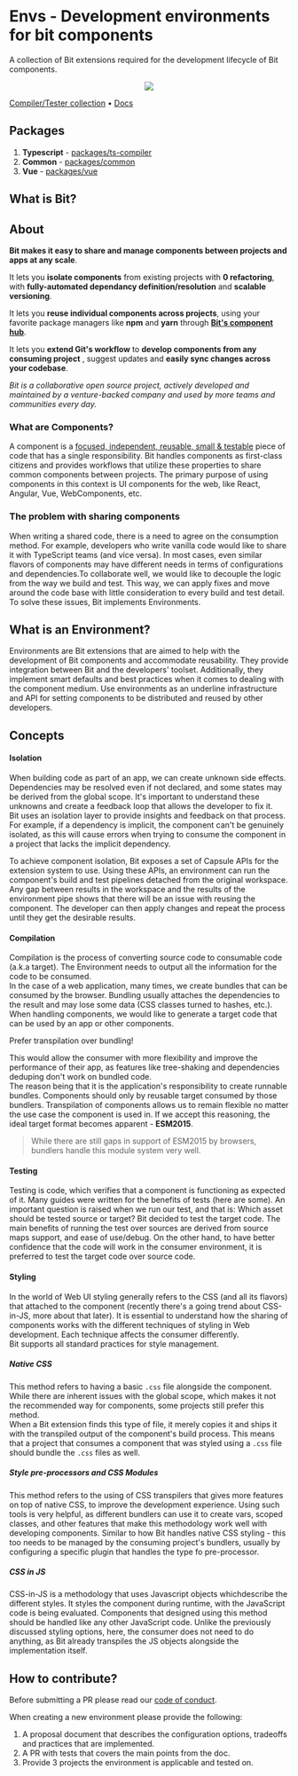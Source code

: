 # Envs - Development environments for bit components

A collection of Bit extensions required for the development lifecycle of Bit components.

<p align="center">
  <a href="https://bit.dev/bit/envs"><img src="https://storage.googleapis.com/bit-docs/Screen%20Shot%202019-06-06%20at%201.26.32%20PM.png"></a>
</p>

[Compiler/Tester collection](https://bit.dev/bit/envs) • [Docs](https://docs.bit.dev/docs/building-components.html)

## Packages

1. **Typescript** - [packages/ts-compiler](https://github.com/teambit/envs/tree/master/packages/ts-compiler)
2. **Common** - [packages/common](https://github.com/teambit/envs/tree/master/packages/common)
3. **Vue** - [packages/vue](https://github.com/teambit/envs/tree/master/packages/vue)

## What is Bit?

## About  

**Bit makes it easy to share and manage components between projects and apps at any scale**.

It lets you **isolate components** from existing projects with **0 refactoring**, with **fully-automated dependancy definition/resolution** and **scalable versioning**.

It lets you **reuse individual components across projects**, using your favorite package managers like **npm** and **yarn** through **[Bit's component hub](https://bit.dev)**.

It lets you **extend Git's workflow** to **develop components from any consuming project** , suggest updates and **easily sync changes across your codebase**.

*Bit is a collaborative open source project, actively developed and maintained by a venture-backed company and used by more teams and communities every day.*

### What are Components?

A component is a [focused, independent, reusable, small & testable](https://addyosmani.com/first/) piece of code that has a single responsibility. Bit handles components as first-class citizens and provides workflows that utilize these properties to share common components between projects. The primary purpose of using components in this context is UI components for the web, like React, Angular, Vue, WebComponents, etc.

### The problem with sharing components

When writing a shared code, there is a need to agree on the consumption method. For example, developers who write vanilla code would like to share it with TypeScript teams (and vice versa). In most cases, even similar flavors of components may have different needs in terms of configurations and dependencies.To collaborate well, we would like to decouple the logic from the way we build and test. This way, we can apply fixes and move around the code base with little consideration to every build and test detail. To solve these issues, Bit implements Environments.

## What is an Environment?

Environments are Bit extensions that are aimed to help with the development of Bit components and accommodate reusability. They provide integration between Bit and the developers' toolset. Additionally, they implement smart defaults and best practices when it comes to dealing with the component medium. Use environments as an underline infrastructure and API for setting components to be distributed and reused by other developers.

## Concepts

#### Isolation

When building code as part of an app, we can create unknown side effects. Dependencies may be resolved even if not declared, and some states may be derived from the global scope. It's important to understand these unknowns and create a feedback loop that allows the developer to fix it.  
Bit uses an isolation layer to provide insights and feedback on that process. For example, if a dependency is implicit, the component can't be genuinely isolated, as this will cause errors when trying to consume the component in a project that lacks the implicit dependency.

To achieve component isolation, Bit exposes a set of Capsule APIs for the extension system to use. Using these APIs, an environment can run the component's build and test pipelines detached from the original workspace.  
Any gap between results in the workspace and the results of the environment pipe shows that there will be an issue with reusing the component. The developer can then apply changes and repeat the process until they get the desirable results.

#### Compilation

Compilation is the process of converting source code to consumable code (a.k.a target). The Environment needs to output all the information for the code to be consumed.  
In the case of a web application, many times, we create bundles that can be consumed by the browser. Bundling usually attaches the dependencies to the result and may lose some data (CSS classes turned to hashes, etc.). When handling components, we would like to generate a target code that can be used by an app or other components.

Prefer transpilation over bundling!

This would allow the consumer with more flexibility and improve the performance of their app, as features like tree-shaking and dependencies deduping don't work on bundled code.  
The reason being that it is the application's responsibility to create runnable bundles. Components should only by reusable target consumed by those bundlers. Transpilation of components allows us to remain flexible no matter the use case the component is used in. If we accept this reasoning, the ideal target format becomes apparent - **ESM2015**.

> While there are still gaps in support of ESM2015 by browsers, bundlers handle this module system very well.

#### Testing

Testing is code, which verifies that a component is functioning as expected of it. Many guides were written for the benefits of tests (here are some). An important question is raised when we run our test, and that is: Which asset should be tested source or target? Bit decided to test the target code. The main benefits of running the test over sources are derived from source maps support, and ease of use/debug. On the other hand, to have better confidence that the code will work in the consumer environment, it is preferred to test the target code over source code.

#### Styling

In the world of Web UI styling generally refers to the CSS (and all its flavors) that attached to the component (recently there's a going trend about CSS-in-JS, more about that later). It is essential to understand how the sharing of components works with the different techniques of styling in Web development. Each technique affects the consumer differently.  
Bit supports all standard practices for style management.

##### Native CSS

This method refers to having a basic `.css` file alongside the component. While there are inherent issues with the global scope, which makes it not the recommended way for components, some projects still prefer this method.  
When a Bit extension finds this type of file, it merely copies it and ships it with the transpiled output of the component's build process. This means that a project that consumes a component that was styled using a `.css` file should bundle the `.css` files as well.

##### Style pre-processors and CSS Modules

This method refers to the using of CSS transpilers that gives more features on top of native CSS, to improve the development experience. Using such tools is very helpful, as different bundlers can use it to create vars, scoped classes, and other features that make this methodology work well with developing components. Similar to how Bit handles native CSS styling - this too needs to be managed by the consuming project's bundlers, usually by configuring a specific plugin that handles the type fo pre-processor.

##### CSS in JS

CSS-in-JS is a methodology that uses Javascript objects whichdescribe the different styles. It styles the component during runtime, with the JavaScript code is being evaluated. Components that designed using this method should be handled like any other JavaScript code. Unlike the previously discussed styling options, here, the consumer does not need to do anything, as Bit already transpiles the JS objects alongside the implementation itself.

## How to contribute?

Before submitting a PR please read our [code of conduct](https://github.com/teambit/bit/blob/master/CODE_OF_CONDUCT.md).

When creating a new environment please provide the following:

1. A proposal document that describes the configuration options, tradeoffs and practices that are implemented.
2. A PR with tests that covers the main points from the doc.
3. Provide 3 projects the environment is applicable and tested on.
